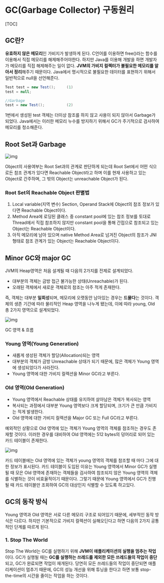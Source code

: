 # GC(Garbage Collector) 구동원리

[TOC]

## GC란?

**유효하지 않은 메모리**인 가비지가 발생하게 된다. C언어를 이용하면 free()라는 함수를 이용해서 직접 메모리를 해제해주어야한다. 하지만 Java를 이용해 개발을 하면 개발자가 메모리를 직접 해제해주는 일이 없다. **JVM의 가비지 컬렉터가 불필요한 메모리를 알아서 정리**해주기 때문이다. Java에서 명시적으로 불필요한 데이터를 표현하기 위해서 일반적으로 null을 선언해준다.

```java
Test test = new Test();		(1)
test = null;

//Garbage
test = new Test();			(2)
```

1번에서 생성된 test 객체는 더이상 참조를 하지 않고 사용이 되지 않아서 Garbage가 되었다. Java에서는 이러한 메모리 누수를 방지하기 위해서 GC가 주기적으로 검사하여 메모리를 청소해준다.

## Root Set과 Garbage

![img](https://blog.kakaocdn.net/dn/9ztB2/btqw6nLczwh/FA6H5Kh9wcDHylRMxP3sA0/img.png)

Object의 사용여부는 Root Set과의 관계로 판단하게 되는데 Root Set에서 어떤 식으로든 참조 관계가 있다면 Reachable Object라고 하며 이를 현재 사용하고 있는 Object로 간주하며, 그 밖의 Object는 unreachable Object가 된다.

### Root Set의 Reachable Object 판별법

1. Local variable(지역 변수) Section, Operand Stack에 Object의 참조 정보가 있다면 Reachable Object이다.
2. Method Area에 로딩된 클래스 중 constant pool에 있는 참조 정보를 토대로 Thread에서 직접 참조하지 않지만 constant pool을 통해 간접으로 참조되고 있는 Object는 Reachable Object이다.
3. 아직 메모리에 남아 있으며 native Method Area로 넘겨진 Object의 참조가 JNI 형태로 참조 관계가 있는 Object는 Reachable Object이다.

## Minor GC와 major GC

JVM의 Heap영역은 처음 설계될 때 다음의 2가지를 전제로 설계되었다.

- 대부분의 객체는 금방 접근 불가능한 상태(Unreachable)가 된다.
- 오래된 객체에서 새로운 객체로의 참조는 아주 적게 존재한다.

즉, 객체는 대부분 **일회성**되며, 메모리에 오랫동안 남아있는 경우는 **드물다**는 것이다. 객체의 생존 기간에 따라 물리적인 Heap 영역을 나누게 됐는데, 이에 따라 young, Old 총 2가지 영역으로 설계되었다.

![img](https://blog.kakaocdn.net/dn/va8qQ/btqUSpSocbS/kxTvtnmrdhf4bnVPXth0UK/img.png)

GC 영역 & 흐름

### Young 영역(Young Generation)

- 새롭게 생성된 객체가 할당(Allocation)되는 영역
- 대부분의 객체가 금방 Unreachable 상태가 되기 때문에, 많은 객체가 Young 영역에 생성되었다가 사라진다.
- Young 영역에 대한 가비지 컬렉션을 Minor GC라고 부른다.

### Old 영역(Old Generation)

- Young 영역에서 Reachable 상태를 유지하여 살아남은 객체가 복사되는 영역
- 복사되는 과정에서 대부분 Young 영역보다 크게 할당되며, 크기가 큰 만큼 가비지는 적게 발생한다.
- Old 영역에 대한 가비지 컬렉션을 Major GC 또는 Full GC라고 부른다.



예외적인 상황으로 Old 영역에 있는 객체가 Young 영역의 객체를 참조하는 경우도 존재할 것이다. 이러한 경우를 대비하여 Old 영역에는 512 bytes의 덩어리로 되어 있는 카드 테이블이 존재한다.

![img](https://blog.kakaocdn.net/dn/FOLU3/btqUOBF35cJ/BMKuD1iqfq6R0lAqMlfkC0/img.png)

카드 테이블에는 Old 영역에 있는 객체가 young 영역의 객체를 참조할 때 마다 그에 대한 정보가 표시된다. 카드 테이블이 도입된 이유는 Young 영역에서 Minor GC가 실행될 때 모은 Old 영역에 존재하는 객체들을 검사하여 참조되지 않은 Young 영역의 객체를 식별하는 것이 비효율적이기 때문이다. 그렇기 때문에 Young 영역에서 GC가 진행될 때 카드 테이블만 조회하여 GC의 대상인지 식별할 수 있도록 하고있다.

## GC의 동작 방식

Young 영역과 Old 영역은 서로 다른 메모리 구조로 되어있기 때문에, 세부적인 동작 방식은 다르다. 하지만 기본적으로 가비지 컬렉션이 실해오딘다고 하면 다음의 2가지 공통적인 단계를 따르게 된다.

### 1. Stop The World

Stop The World는 GC를 실행하기 위해 **JVM이 애플리케이션의 실행을 멈추는 작업**이다. GC가 실행될 때는 **GC를 실행하는 쓰레드를 제외한 모든 쓰레드들의 작업이 중단**되고, GC가 완료되면 작업이 재개된다. 당연히 모든 쓰레드들의 작업이 중단되면 애플리케이션이 멈추기 때문에, GC의 성능 개선을 위해 튜닝을 한다고 하면 보통 stop-the-time의 시간을 줄이는 작업을 하는 것이다.
